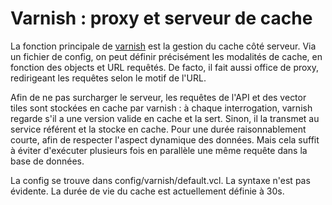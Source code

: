 # Varnish : proxy et serveur de cache

La fonction principale de [varnish](https://docs.varnish-software.com/)  est la gestion du cache côté serveur. Via un fichier de config, on peut définir précisément les modalités de cache, en fonction des objects et URL requêtés. De facto, il fait aussi office de proxy, redirigeant les requêtes selon le motif de l'URL.

Afin de ne pas surcharger le serveur, les requêtes de l'API et des vector tiles sont stockées en cache par varnish : à chaque interrogation, varnish regarde s'il a une version valide en cache et la sert. Sinon, il la transmet au service référent et la stocke en cache. Pour une durée raisonnablement courte, afin de respecter l'aspect dynamique des données. Mais cela suffit à éviter d'exécuter plusieurs fois en parallèle une même requête dans la base de données.

La config se trouve dans config/varnish/default.vcl. La syntaxe n'est pas évidente. La durée de vie du cache est actuellement définie à 30s.